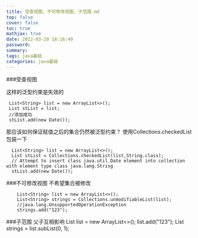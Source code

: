 ```yaml
---
title: 受查视图、不可修改视图、子范围.md
top: false
cover: false
toc: true
mathjax: true
date: 2022-03-20 18:16:49
password:
summary:
tags: java基础
categories: java基础
---
```

###受查视图

这样的泛型约束是失效的   

     List<String> list = new ArrayList<>();
     List stList = list;
     //添加成功
     stList.add(new Date());


那应该如何保证赋值之后的集合仍然被泛型约束？
使用Collections.checkedList包装一下
~~~
  List<String> list = new ArrayList<>();
  List stList = Collections.checkedList(list,String.class);
  // Attempt to insert class java.util.Date element into collection with element type class java.lang.String
  stList.add(new Date());
~~~


###不可修改视图
不希望集合被修改

        List<String> list = new ArrayList<>();
        List<String> strings = Collections.unmodifiableList(list);
        //java.lang.UnsupportedOperationException
        strings.add("123");

###子范围
父子互相影响
        List<String> list = new ArrayList<>();
        list.add("123");
        List<String> strings = list.subList(0, 1);
